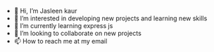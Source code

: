 - 👋 Hi, I’m Jasleen kaur
- 👀 I’m interested in developing new projects and learning new skills
- 🌱 I’m currently learning express js
- 💞️ I’m looking to collaborate on new projects 
- 📫 How to reach me at my email

<!---
itsjmann0516/itsjmann0516 is a ✨ special ✨ repository because its `README.md` (this file) appears on your GitHub profile.
You can click the Preview link to take a look at your changes.
--->
